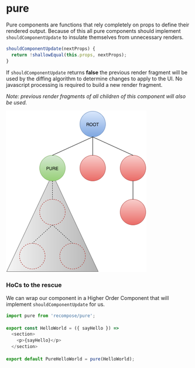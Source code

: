 # pure

Pure components are functions that rely completely on props to define their rendered output. Because of this all pure components should implement `shouldComponentUpdate` to insulate themselves from unnecessary renders.

<link rel="stylesheet" type="text/css" href="/examples/perf/progress-bar.css"></link>

<div id="app"></div>

<script src="/examples/perf/lib/containers/pure-bundle.js"></script>

```js
shouldComponentUpdate(nextProps) {
  return !shallowEqual(this.props, nextProps);
}
```

If `shouldComponentUpdate` returns __false__ the previous render fragment will be used by the diffing algorithm to determine changes to apply to the UI. No javascript processing is required to build a new render fragment.

_Note: previous render fragments of all children of this component will also be used._

![Pure component](/images/dataflow-pure.png)

### HoCs to the rescue

We can wrap our component in a Higher Order Component that will implement `shouldComponentUpdate` for us.

```js
import pure from 'recompose/pure';

export const HelloWorld = ({ sayHello }) =>
  <section>
    <p>{sayHello}</p>
  </section>

export default PureHelloWorld = pure(HelloWorld);
```
